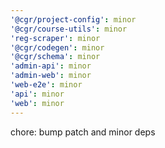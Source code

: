 ```yaml
---
'@cgr/project-config': minor
'@cgr/course-utils': minor
'reg-scraper': minor
'@cgr/codegen': minor
'@cgr/schema': minor
'admin-api': minor
'admin-web': minor
'web-e2e': minor
'api': minor
'web': minor
---
```


chore: bump patch and minor deps
